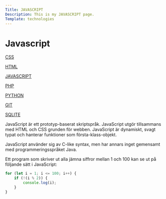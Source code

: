```yaml
---
Title: JAVASCRIPT
Description: This is my JAVASCRIPT page.
Template: technologies
---
```


Javascript
==========================

<div class="technologies">

<div class="flexboxnav">
<a href="%base_url%?technology/css">CSS</a>

<a href="%base_url%?technology/html">HTML</a>

<a href="%base_url%?technology/javascript">JAVASCRIPT</a>

<a href="%base_url%?technology/php">PHP</a>

<a href="%base_url%?technology/python">PYTHON</a>

<a href="%base_url%?technology/git">GIT</a>

<a href="%base_url%?technology/sqlite">SQLITE</a>
</div>

<div class="container">
JavaScript är ett prototyp-baserat skriptspråk. JavaScript utgör tillsammans med HTML och CSS grunden för webben. JavaScript är dynamiskt, svagt typat och hanterar funktioner som första-klass-objekt.

JavaScript använder sig av C-like syntax, men har annars inget gemensamt med programmeringsspråket Java.

Ett program som skriver ut alla jämna siffror mellan 1 och 100 kan se ut på följande sätt i JavaScript:

</div>

</div>

```javascript
for (let i = 1; i <= 100; i++) {
    if (!(i % 2)) {
        console.log(i);
    }
}
```
